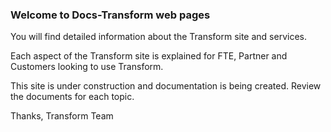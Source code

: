 ### Welcome to Docs-Transform web pages
You will find detailed information about the Transform site and services.

Each aspect of the Transform site is explained for FTE, Partner and Customers looking to use Transform.

This site is under construction and documentation is being created. Review the documents for each topic.

Thanks, Transform Team
